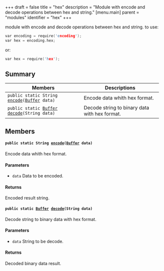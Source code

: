 +++
draft = false
title = "hex"
description = "Module with encode and decode operations between hex and string."
[menu.main]
parent = "modules"
identifier = "hex"
+++

module with encode and decode operations between hex and string. to use:

```cpp
var encoding = require('encoding');
var hex = encoding.hex;
```
 or: 
```cpp
var hex = require('hex');
```

## Summary

 Members                        | Descriptions                                
--------------------------------|---------------------------------------------
`public static String `[`encode`](#d3/da1/namespacehex_1a581b5701a55f8498bcc5d923490ea970)`(`[`Buffer`](#d0/d11/classBuffer)` data)`            | Encode data whith hex format.
`public static `[`Buffer`](#d0/d11/classBuffer)` `[`decode`](#d3/da1/namespacehex_1a011682402d37d61858e68f191d64ba16)`(String data)`            | Decode string to binary data with hex format.

## Members

#### `public static String `[`encode`](#d3/da1/namespacehex_1a581b5701a55f8498bcc5d923490ea970)`(`[`Buffer`](#d0/d11/classBuffer)` data)` 

Encode data whith hex format.

#### Parameters
* `data` Data to be encoded. 

#### Returns
Encoded result string.

#### `public static `[`Buffer`](#d0/d11/classBuffer)` `[`decode`](#d3/da1/namespacehex_1a011682402d37d61858e68f191d64ba16)`(String data)` 

Decode string to binary data with hex format.

#### Parameters
* `data` String to be decode. 

#### Returns
Decoded binary data result.

